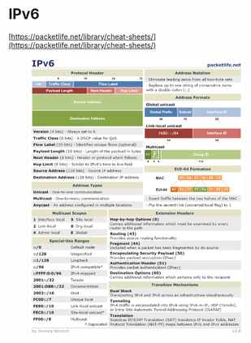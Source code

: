 # IPv6

[https://packetlife.net/library/cheat-sheets/](https://packetlife.net/library/cheat-sheets/)

<figure><img src="../../../.gitbook/assets/image (39).png" alt=""><figcaption></figcaption></figure>
